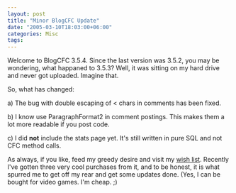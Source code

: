 ```yaml
---
layout: post
title: "Minor BlogCFC Update"
date: "2005-03-10T18:03:00+06:00"
categories: Misc 
tags: 
---
```


Welcome to BlogCFC 3.5.4. Since the last version was 3.5.2, you may be wondering, what happaned to 3.5.3? Well, it was sitting on my hard drive and never got uploaded. Imagine that.

So, what has changed:

a) The bug with double escaping of &lt; chars in comments has been fixed.

b) I know use ParagraphFormat2 in comment postings. This makes them a lot more readable if you post code.

c) I did <b>not</b> include the stats page yet. It's still written in pure SQL and not CFC method calls.

As always, if you like, feed my greedy desire and visit my <a href="http://www.amazon.com/o/registry/2TCL1D08EZEYE">wish list</a>. Recently I've gotten three very cool purchases from it, and to be honest, it is what spurred me to get off my rear and get some updates done. (Yes, I can be bought for video games. I'm cheap. ;)